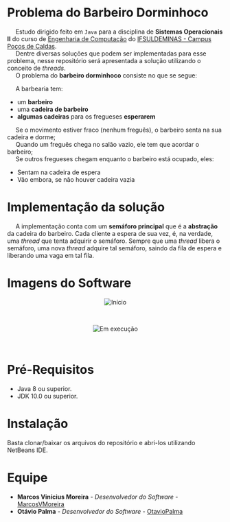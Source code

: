 # Problema do Barbeiro Dorminhoco

&nbsp;&nbsp;&nbsp;&nbsp;&nbsp;Estudo dirigido feito em `Java` para a disciplina de **Sistemas Operacionais II** do curso de [Engenharia de Computação](https://pcs.ifsuldeminas.edu.br/index.php?option=com_content&view=article&id=639&Itemid=267) do [IFSULDEMINAS - Campus Poços de Caldas](https://pcs.ifsuldeminas.edu.br/). <br>
&nbsp;&nbsp;&nbsp;&nbsp;&nbsp;Dentre diversas soluções que podem ser implementadas para esse problema, nesse repositório será apresentada a solução utilizando o conceito de *threads*.<br>
&nbsp;&nbsp;&nbsp;&nbsp;&nbsp;O problema do **barbeiro dorminhoco** consiste no que se segue:<br>

&nbsp;&nbsp;&nbsp;&nbsp;&nbsp;A barbearia tem:<br>
- um **barbeiro**
- uma **cadeira de barbeiro**
- **algumas cadeiras** para os fregueses **esperarem**<br>

&nbsp;&nbsp;&nbsp;&nbsp;&nbsp;Se o movimento estiver fraco (nenhum freguês), o barbeiro senta na sua cadeira e dorme;<br>
&nbsp;&nbsp;&nbsp;&nbsp;&nbsp;Quando um freguês chega no salão vazio, ele tem que acordar o barbeiro;<br>
&nbsp;&nbsp;&nbsp;&nbsp;&nbsp;Se outros fregueses chegam enquanto o barbeiro está ocupado, eles:<br>
- Sentam na cadeira de espera
- Vão embora, se não houver cadeira vazia

# Implementação da solução
&nbsp;&nbsp;&nbsp;&nbsp;&nbsp;A implementação conta com um **semáforo principal** que é a **abstração** da cadeira do barbeiro. Cada cliente a espera de sua vez, é, na verdade, uma *thread* que tenta adquirir o semáforo. Sempre que uma *thread* libera o semáforo, uma nova *thread* adquire tal semáforo, saindo da fila de espera e liberando uma vaga em tal fila.

# Imagens do Software

<p align = "center">
  <img src="https://raw.githubusercontent.com/MarcosVMoreira/Problema-do-Barbeiro-Dorminhoco/master/Imagens%20do%20sistema/In%C3%ADcio.png" alt="Início" />
</p>      <br>
<p align = "center">
  <img src="https://raw.githubusercontent.com/MarcosVMoreira/Problema-do-Barbeiro-Dorminhoco/master/Imagens%20do%20sistema/EmExecucao.png" alt="Em execução"/>
</p>     <br> 


# Pré-Requisitos

- Java 8 ou superior.
- JDK 10.0 ou superior.

# Instalação

Basta clonar/baixar os arquivos do repositório e abri-los utilizando NetBeans IDE.

# Equipe

* **Marcos Vinícius Moreira** - *Desenvolvedor do Software* - [MarcosVMoreira](https://github.com/MarcosVMoreira)
* **Otávio Palma** - *Desenvolvedor do Software* - [OtavioPalma](https://github.com/OtavioPalma)
